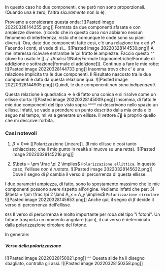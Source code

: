 In questo caso ho due componenti, che però non sono proporzionali. (Quando una è zero, l'altra _sicuramente_ non lo è).

Proviamo a considerare questa onda:
![[Pasted image 20220328144255.png]]
Formata da due componenti sfasate e con ampiezze diverse.
(ricordo che in questo caso _non_ abbiamo nessun fenomeno di interferenza, visto che comunque le onde sono su piani diversi).
Ora, date due componenti fatte così, c'è una relazione tra x ed y?
Facendo i conti, si vede di sì...
![[Pasted image 20220328144530.png]]
A me interessa ricavare entrambe le \xi fratto le ampiezze. Faccio questo ^^ (dove ho usato le [[../../Analisi 1/Note/Formule trigonometriche/Formule di addizione e sottrazione|formule di addizione]]).
Continuo a fare le mie robe:
![[Pasted image 20220328144733.png]]
Insomma trovo che c' è una relazione implicita tra le due componenti.
Il Risultato nascosto tra le due componenti è dato da questa relazione qua:
![[Pasted image 20220328144905.png]]
Quindi, le due componenti _non sono indipendenti_.

Questa relazione è quadratica => è di fatto una conica e si risolve come un ellisse storta:
![[Pasted image 20220328145009.png]]
Insomma, di fatto le mie due componenti del tipo visto sopra ^^^^ mi descrivono nello spazio un ellisse. Infatti, se vado a prendere un punto descritto dalla mia onda e lo seguo nel tempo, mi va a generare un ellisse. Il vettore $\vec \xi$ è proprio quello che mi descrive l'orbita.

### Casi notevoli
1) $\beta = 0 \implies$ [[Polarizzazione Lineare]]. (Il mio ellisse è così tanto schiacciato, che il mio punto in realtà si muove su una retta).
![[Pasted image 20220328145216.png]]

2) $\beta = \pm \frac \pi 2 \implies$ `Polarizzazione ellittica`. In questo caso, l'ellisse _non è ruotato_.
![[Pasted image 20220328145622.png]]
Dove il segno di $\beta$ cambia il verso di percorrenza di questa ellisse.

I due parametri ampiezza, di fatto, sono lo spostamento massimo che le mie componenti possono avere rispetto all'origine. Vediamo infatti che per:
3) $\beta = \pm \frac \pi 2 \land A_x = A_y \implies$ `Polarizzazione circolare`
![[Pasted image 20220328145653.png]]
Anche qui, il segno di $\beta$ decide il verso di percorrenza dell'ellisse.

`OSS` Il verso di percorrenza è molto importante per roba del tipo "i fotoni". Un fotone trasporta un momento angolare (spin), il cui verso è determinato dalla polarizzazione circolare del fotone.

In generale:
##### Verso della polarizzazione
![[Pasted image 20220328150021.png]]
^^ Questa slide ha il disegno sbagliato, controlla gli assi.
![[Pasted image 20220328150358.png]]